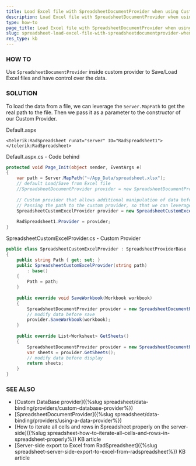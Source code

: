 ```yaml
---
title: Load Excel file with SpreadsheetDocumentProvider when using Custom Provider
description: Load Excel file with SpreadsheetDocumentProvider when using Custom Provider. Check it now!
type: how-to
page_title: Load Excel file with SpreadsheetDocumentProvider when using Custom Provider
slug: spreadsheet-load-excel-file-with-spreadsheetdocumentprovider-when-using-custom-provider
res_type: kb
---
```



### HOW TO

Use `SpreadsheetDocumentProvider` inside custom provider to Save/Load Excel files and have control over the data.

### SOLUTION

To load the data from a file, we can leverage the `Server.MapPath` to get the real path to the file. Then we pass it as a parameter to the constructor of our Custom Provider.

Default.aspx

````ASP.NET
<telerik:RadSpreadsheet runat="server" ID="RadSpreadsheet1"></telerik:RadSpreadsheet>
````


Default.aspx.cs - Code behind

````C#
protected void Page_Init(object sender, EventArgs e)
{
    var path = Server.MapPath("~/App_Data/spreadsheet.xlsx");
    // default Load/Save from Excel file
    //SpreadsheetDocumentProvider provider = new SpreadsheetDocumentProvider(path);
 
    // Custom provider that allows additional manipulation of data before/after Save/Load from Excel file
    // Passing the path to the custom provider, so that we can leverage the Server.MapPath method
    SpreadsheetCustomExcelProvider provider = new SpreadsheetCustomExcelProvider(path);
 
    RadSpreadsheet1.Provider = provider;
}
````

SpreadsheetCustomExcelProvider.cs - Custom Provider

````C#
public class SpreadsheetCustomExcelProvider : SpreadsheetProviderBase
{
    public string Path { get; set; }
    public SpreadsheetCustomExcelProvider(string path)
        : base()
    {
        Path = path;
    }
 
    public override void SaveWorkbook(Workbook workbook)
    {
        SpreadsheetDocumentProvider provider = new SpreadsheetDocumentProvider(Path);
        // modify data before save
        provider.SaveWorkbook(workbook);
    }
 
    public override List<Worksheet> GetSheets()
    {
        SpreadsheetDocumentProvider provider = new SpreadsheetDocumentProvider(Path);
        var sheets = provider.GetSheets();
        // modify data before display
        return sheets;
    }
}
````



### SEE ALSO

- [Custom DataBase provider]({%slug spreadsheet/data-binding/providers/custom-database-provider%})
- [SpreadsheetDocumentProvider]({%slug spreadsheet/data-binding/providers/using-a-data-provider%})
- [How to iterate all cells and rows in Spreadsheet properly on the server-side]({%slug spreadsheet-how-to-iterate-all-cells-and-rows-in-spreadsheet-properly%}) KB article
- [Server-side export to Excel from RadSpreadsheet]({%slug spreadsheet-server-side-export-to-excel-from-radspreadsheet%}) KB article

  


